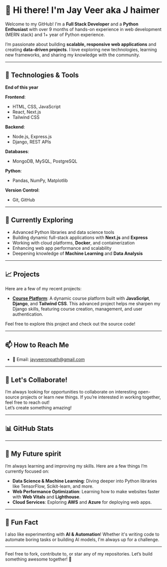 # 👋 Hi there! I'm Jay Veer aka J haimer
Welcome to my GitHub! I'm a **Full Stack Developer** and a **Python Enthusiast** with over 9 months of hands-on experience in web development (MERN stack) and 1+ year of Python experience.

I’m passionate about building **scalable, responsive web applications** and creating **data-driven projects**. I love exploring new technologies, learning new frameworks, and sharing my knowledge with the community.

---

## 🔧 **Technologies & Tools**

**End of this year**

**Frontend**:  
- HTML, CSS, JavaScript  
- React, Next.js  
- Tailwind CSS  

**Backend**:  
- Node.js, Express.js  
- Django, REST APIs  

**Databases**:  
- MongoDB, MySQL, PostgreSQL  

**Python**:  
- Pandas, NumPy, Matplotlib  

**Version Control**:  
- Git, GitHub  

---

## 🚀 **Currently Exploring**

- Advanced Python libraries and data science tools  
- Building dynamic full-stack applications with **Next.js** and **Express**  
- Working with cloud platforms, **Docker**, and containerization  
- Enhancing web app performance and scalability  
- Deepening knowledge of **Machine Learning** and **Data Analysis**  

---

## 📈 **Projects**

Here are a few of my recent projects:

- **[Course Platform](link)**: A dynamic course platform built with **JavaScript**, **Django**, and **Tailwind CSS**. This advanced project helps me sharpen my Django skills, featuring course creation, management, and user authentication.
  
Feel free to explore this project and check out the source code!

---

## 📫 **How to Reach Me**

- 📧 Email: [jayveeronpath@gmail.com](mailto:jayveeronpath@gmail.com)

---

## 💬 **Let's Collaborate!**

I’m always looking for opportunities to collaborate on interesting open-source projects or learn new things. If you’re interested in working together, feel free to reach out!  
Let’s create something amazing!

---

## 📊 **GitHub Stats**

[](https://github-readme-streak-stats.herokuapp.com/?user=Jayveer-learning)


---

## 🌱 **My Future spirit**

I’m always learning and improving my skills. Here are a few things I’m currently focused on:

- **Data Science & Machine Learning**: Diving deeper into Python libraries like TensorFlow, Scikit-learn, and more.  
- **Web Performance Optimization**: Learning how to make websites faster with **Web Vitals** and **Lighthouse**.  
- **Cloud Services**: Exploring **AWS** and **Azure** for deploying web apps.  

---

## 🤖 **Fun Fact**

I also like experimenting with **AI & Automation**! Whether it's writing code to automate boring tasks or building AI models, I'm always up for a challenge.

---

Feel free to fork, contribute to, or star any of my repositories. Let’s build something awesome together! 🚀


